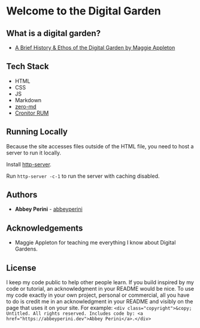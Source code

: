 # Welcome to the Digital Garden

## What is a digital garden?

- [A Brief History & Ethos of the Digital Garden by Maggie Appleton](https://maggieappleton.com/garden-history)

## Tech Stack

- HTML
- CSS
- JS
- Markdown
- [zero-md](https://www.npmjs.com/package/zero-md/v/2.0.0-rc.2)
- [Cronitor RUM](https://cronitor.io/real-user-monitoring)

## Running Locally

Because the site accesses files outside of the HTML file, you need to host a server to run it locally.

Install [http-server](https://www.npmjs.com/package/http-server).

Run `http-server -c-1` to run the server with caching disabled.

## Authors

- **Abbey Perini** - [abbeyperini](https://github.com/abbeyperini)

## Acknowledgements

- Maggie Appleton for teaching me everything I know about Digital Gardens.

## License

I keep my code public to help other people learn. If you build inspired by my code or tutorial, an acknowledgment in your README would be nice. To use my code exactly in your own project, personal or commercial, all you have to do is credit me in an acknowledgment in your README and visibly on the page that uses it on your site. For example: ```<div class="copyright">&copy; Untitled. All rights reserved. Includes code by: <a href="https://abbeyperini.dev">Abbey Perini</a>.</div>```
